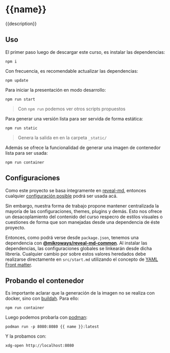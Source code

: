 # {{name}}

{{description}}

## Uso

El primer paso luego de descargar este curso, es instalar las dependencias:

```
npm i
```

Con frecuencia, es recomendable actualizar las dependencias:

```
npm update
```

Para iniciar la presentación en modo desarrollo:

```
npm run start
```
> Con `npm run` podemos ver otros scripts propuestos

Para generar una versión lista para ser servida de forma estática:

```
npm run static
```
> Genera la salida en en la carpeta `_static/`

Además se ofrece la funcionalidad de generar una imagen de contenedor lista para
ser usada:

```
npm run container
```

## Configuraciones

Como este proyecto se basa íntegramente en [reveal-md](https://github.com/webpro/reveal-md),
entonces cualquier [configuración posible](https://github.com/webpro/reveal-md?tab=readme-ov-file#reveal-md-options) podrá ser usada acá.

Sin embargo, nuestra forma de trabajo propone mantener centralizada la mayoría
de las configuraciones, themes, plugins y demás. Esto nos ofrece un
desacoplamiento del contenido del curso respecro de estilos visuales o
cuestiones de forma que son manejadas desde una dependencia de éste proyecto.

Entonces, como podrá verse desde `package.json`, tenemos una dependencia con 
[**@mikroways/reveal-md-common**](https://github.com/Mikroways/reveal-md-common).
Al instalar las dependencias, las configuraciones globales se linkearán desde
dicha librería. Cualquier cambio por sobre estos valores heredados debe
realizarse directamente en `src/start.md` utilizando el concepto de [YAML
Front
matter](https://github.com/webpro/reveal-md?tab=readme-ov-file#yaml-front-matter).


## Probando el contenedor

Es importante aclarar que la generación de la imagen no se realiza con docker,
sino con [buildah](https://buildah.io/). Para ello:

```
npm run container
```

Luego podemos probarla con [podman](https://podman.io/):

```
podman run -p 8080:8080 {{ name }}:latest
```

Y la probamos con:

```
xdg-open http://localhost:8080
```
